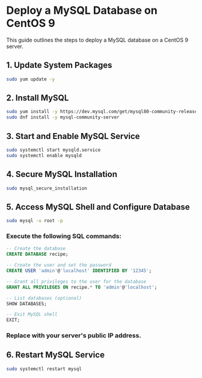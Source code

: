# Deploy a MySQL Database on CentOS 9

This guide outlines the steps to deploy a MySQL database on a CentOS 9 server.

## 1. Update System Packages

```bash
sudo yum update -y
```

## 2. Install MySQL

```bash
sudo yum install -y https://dev.mysql.com/get/mysql80-community-release-el9-1.noarch.rpm
sudo dnf install -y mysql-community-server 
```

## 3. Start and Enable MySQL Service

```bash
sudo systemctl start mysqld.service
sudo systemctl enable mysqld
```

## 4. Secure MySQL Installation

```bash
sudo mysql_secure_installation
```

## 5. Access MySQL Shell and Configure Database

```bash
sudo mysql -u root -p
```

### Execute the following SQL commands:

```sql
-- Create the database
CREATE DATABASE recipe;

-- Create the user and set the password
CREATE USER 'admin'@'localhost' IDENTIFIED BY '12345';

-- Grant all privileges to the user for the database
GRANT ALL PRIVILEGES ON recipe.* TO 'admin'@'localhost';

-- List databases (optional)
SHOW DATABASES;

-- Exit MySQL shell
EXIT;

```

### Replace <publicIP> with your server's public IP address.

## 6. Restart MySQL Service

```bash
sudo systemctl restart mysql
```